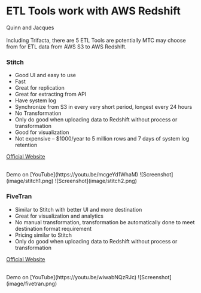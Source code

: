 # ETL Tools work with AWS Redshift
Quinn and Jacques
<br>
<br>
Including Trifacta, there are 5 ETL Tools are potentially MTC may choose from for ETL data from AWS S3 to AWS Redshift.

### Stitch
* Good UI and easy to use
* Fast
* Great for replication
* Great for extracting from API
* Have system log
* Synchronize from S3 in every very short period, longest every 24 hours 
* No Transformation
* Only do good when uploading data to Redshift without process or transformation
* Good for visualization
* Not expensive – $1000/year to 5 million rows and 7 days of system log retention

[Official Website](https://www.stitchdata.com/)

<br>
Demo on [YouTube](https://youtu.be/mcgeYd1WhaM)
![Screenshot](image/stitch1.png)
![Screenshot](image/stitch2.png)

### FiveTran
* Similar to Stitch with better UI and more destination
* Great for visualization and analytics
* No manual transformation, transformation be automatically done to meet destination format requirement
* Pricing similar to Stitch
* Only do good when uploading data to Redshift without process or transformation

[Official Website](https://fivetran.com/)

<br>
Demo on [YouTube](https://youtu.be/wiwabNQzRJc)
![Screenshot](image/fivetran.png)





